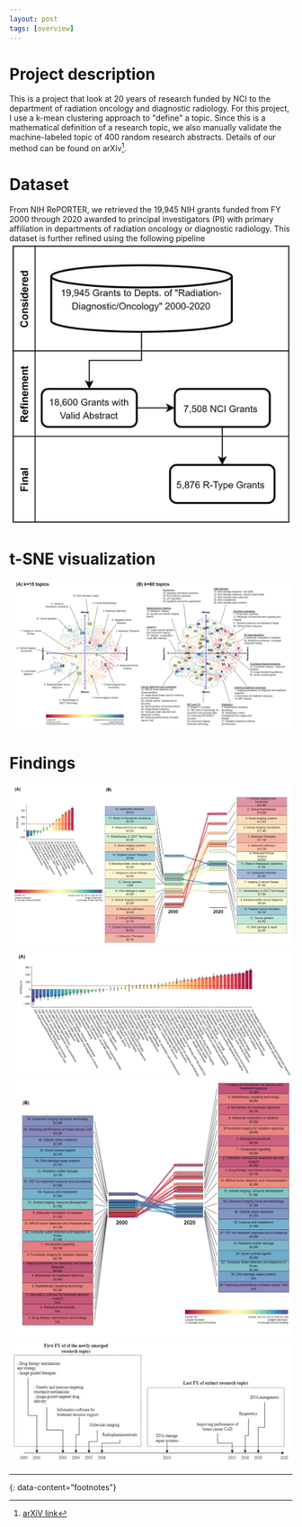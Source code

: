 ```yaml
---
layout: post
tags: [overview]
---
```


# Project description
This is a project that look at 20 years of research funded by NCI to the department of radiation oncology and diagnostic radiology. For this project, I use a k-mean clustering approach to "define" a topic. Since this is a mathematical definition of a research topic, we also manually validate the machine-labeled topic of 400 random research abstracts. Details of our method can be found on arXiv[^1].

# Dataset
From NIH RePORTER, we retrieved the 19,945 NIH grants funded from FY 2000 through 2020 awarded to principal investigators (PI) with primary affiliation in departments of radiation oncology or diagnostic radiology. This dataset is further refined using the following pipeline
![fig1](images/rad_clustering_fig1.png)

# t-SNE visualization
![fig2](images/rad_clustering_fig2.png)

# Findings
![fig3](images/rad_clustering_fig3.png)
![fig4](images/rad_clustering_fig4.png)
![fig5](images/rad_clustering_fig5.png)
![fig6](images/rad_clustering_fig6.png)

---
{: data-content="footnotes"}

[^1]: [arXiV link](https://arxiv.org/abs/2306.13075)
